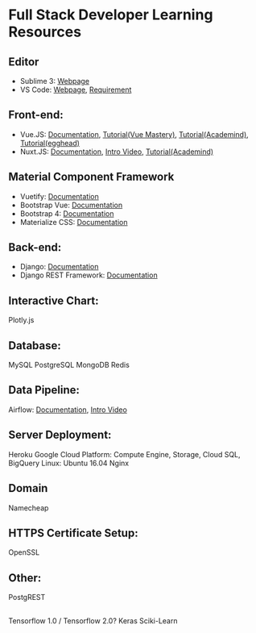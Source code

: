 # Full Stack Developer Learning Resources

## Editor
* Sublime 3: [Webpage](https://www.sublimetext.com/3)
* VS Code: [Webpage](https://code.visualstudio.com/), [Requirement](https://code.visualstudio.com/docs/supporting/requirements)

## Front-end:
* Vue.JS: [Documentation](https://vuejs.org/), [Tutorial(Vue Mastery)](https://www.vuemastery.com/courses/intro-to-vue-js/vue-instance), [Tutorial(Academind)](https://www.youtube.com/watch?v=kskV1q4iokk&list=PL55RiY5tL51p-YU-Uw90qQH419BM4Iz07), [Tutorial(egghead)](https://egghead.io/courses/develop-basic-web-apps-with-vue-js)
* Nuxt.JS: [Documentation](https://nuxtjs.org/), [Intro Video](https://www.youtube.com/watch?v=nteDXuqBfn0), [Tutorial(Academind)](https://www.youtube.com/watch?v=Dc_5BpIB4X4&list=PL55RiY5tL51pk1RvaQOxI6sJ-yZzExzJn)


## Material Component Framework
* Vuetify: [Documentation](https://vuetifyjs.com/en/)
* Bootstrap Vue: [Documentation](https://bootstrap-vue.js.org/)
* Bootstrap 4: [Documentation](https://getbootstrap.com/)
* Materialize CSS: [Documentation](https://materializecss.com/)


## Back-end:
* Django: [Documentation]()
* Django REST Framework: [Documentation]()


## Interactive Chart:
Plotly.js


## Database:
MySQL
PostgreSQL
MongoDB
Redis

## Data Pipeline:
Airflow: [Documentation](https://airflow.apache.org/), [Intro Video](https://www.youtube.com/watch?v=AHMm1wfGuHE)

## Server Deployment:
Heroku
Google Cloud Platform: Compute Engine, Storage, Cloud SQL, BigQuery
Linux: Ubuntu 16.04
Nginx

## Domain
Namecheap


## HTTPS Certificate Setup:
OpenSSL

## Other:
PostgREST

##
Tensorflow 1.0 / Tensorflow 2.0?
Keras
Sciki-Learn
